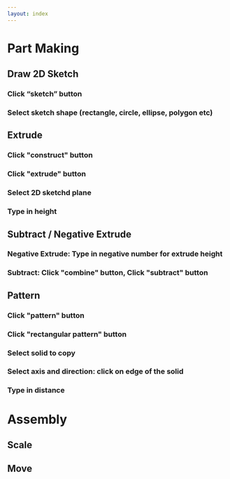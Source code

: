 ```yaml
---
layout: index
---
```


# Part Making

## Draw 2D Sketch

### Click “sketch” button
### Select sketch shape (rectangle, circle, ellipse, polygon etc)

## Extrude

### Click "construct" button
### Click "extrude" button
### Select 2D sketchd plane
### Type in height

## Subtract / Negative Extrude

### Negative Extrude: Type in negative number for extrude height
### Subtract: Click "combine" button, Click "subtract" button

## Pattern

### Click "pattern" button
### Click "rectangular pattern" button
### Select solid to copy
### Select axis and direction: click on edge of the solid
### Type in distance

# Assembly

## Scale

## Move
